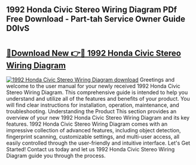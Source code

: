 ## 1992 Honda Civic Stereo Wiring Diagram PDf Free Download - Part-tah Service Owner Guide D0IvS

# <h2><a href="http://dfogg2n.blite.top/?on=1992+Honda+Civic+Stereo+Wiring+Diagram">🔗Download New 👉🔴 1992 Honda Civic Stereo Wiring Diagram</a></h2>

[![1992 Honda Civic Stereo Wiring Diagram download](https://i.imgur.com/lujVjoI.png)](http://dfogg2n.blite.top/?on=1992+Honda+Civic+Stereo+Wiring+Diagram)
Greetings and welcome to the user manual for your newly received 1992 Honda Civic Stereo Wiring Diagram. This comprehensive guide is intended to help you understand and utilize all of the features and benefits of your product. You will find clear instructions for installation, operation, maintenance, and troubleshooting. Understanding the Product This section provides an overview of your new 1992 Honda Civic Stereo Wiring Diagram and its key features. 1992 Honda Civic Stereo Wiring Diagram comes with an impressive collection of advanced features, including object detection, fingerprint scanning, customizable settings, and multi-user access, all easily controlled through the user-friendly and intuitive interface. Let's Get Started! Contact us today and let us 1992 Honda Civic Stereo Wiring Diagram guide you through the process.
